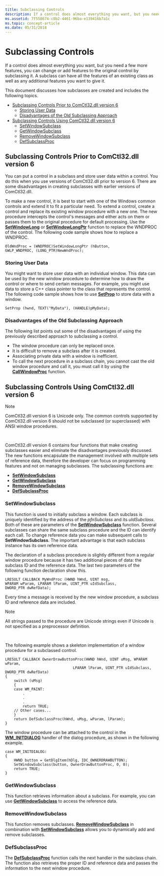 ```yaml
---
title: Subclassing Controls
description: If a control does almost everything you want, but you need a few more features, you can change or add features to the original control by subclassing it.
ms.assetid: 7f558674-c8b2-4461-96ba-e139416b7a1c
ms.topic: concept-article
ms.date: 05/31/2018
---
```


# Subclassing Controls

If a control does almost everything you want, but you need a few more features, you can change or add features to the original control by subclassing it. A subclass can have all the features of an existing class as well as any additional features you want to give it.

This document discusses how subclasses are created and includes the following topics.

-   [Subclassing Controls Prior to ComCtl32.dll version 6](#subclassing-controls-prior-to-comctl32dll-version-6)
    -   [Storing User Data](#storing-user-data)
    -   [Disadvantages of the Old Subclassing Approach](#disadvantages-of-the-old-subclassing-approach)
-   [Subclassing Controls Using ComCtl32.dll version 6](#subclassing-controls-using-comctl32dll-version-6)
    -   [SetWindowSubclass](#setwindowsubclass)
    -   [GetWindowSubclass](#getwindowsubclass)
    -   [RemoveWindowSubclass](#removewindowsubclass)
    -   [DefSubclassProc](#defsubclassproc)

## Subclassing Controls Prior to ComCtl32.dll version 6

You can put a control in a subclass and store user data within a control. You do this when you use versions of ComCtl32.dll prior to version 6. There are some disadvantages in creating subclasses with earlier versions of ComCtl32.dll.

To make a new control, it is best to start with one of the Windows common controls and extend it to fit a particular need. To extend a control, create a control and replace its existing window procedure with a new one. The new procedure intercepts the control's messages and either acts on them or passes them to the original procedure for default processing. Use the [**SetWindowLong**](/windows/desktop/api/winuser/nf-winuser-setwindowlonga) or [**SetWindowLongPtr**](/windows/desktop/api/winuser/nf-winuser-setwindowlongptra) function to replace the WNDPROC of the control. The following code sample shows how to replace a WNDPROC.


```
OldWndProc = (WNDPROC)SetWindowLongPtr (hButton,
GWLP_WNDPROC, (LONG_PTR)NewWndProc);
```



### Storing User Data

You might want to store user data with an individual window. This data can be used by the new window procedure to determine how to draw the control or where to send certain messages. For example, you might use data to store a C++ class pointer to the class that represents the control. The following code sample shows how to use [**SetProp**](/windows/desktop/api/winuser/nf-winuser-setpropa) to store data with a window.


```
SetProp (hwnd, TEXT("MyData"), (HANDLE)pMyData);
```



### Disadvantages of the Old Subclassing Approach

The following list points out some of the disadvantages of using the previously described approach to subclassing a control.

-   The window procedure can only be replaced once.
-   It is difficult to remove a subclass after it is created.
-   Associating private data with a window is inefficient.
-   To call the next procedure in a subclass chain, you cannot cast the old window procedure and call it, you must call it by using the [**CallWindowProc**](/windows/desktop/api/winuser/nf-winuser-callwindowproca) function.

## Subclassing Controls Using ComCtl32.dll version 6

> [!Note]  
> ComCtl32.dll version 6 is Unicode only. The common controls supported by ComCtl32.dll version 6 should not be subclassed (or superclassed) with ANSI window procedures.

 

ComCtl32.dll version 6 contains four functions that make creating subclasses easier and eliminate the disadvantages previously discussed. The new functions encapsulate the management involved with multiple sets of reference data, therefore the developer can focus on programming features and not on managing subclasses. The subclassing functions are:

-   [**SetWindowSubclass**](/windows/desktop/api/commctrl/nf-commctrl-setwindowsubclass)
-   [**GetWindowSubclass**](/windows/desktop/api/commctrl/nf-commctrl-getwindowsubclass)
-   [**RemoveWindowSubclass**](/windows/desktop/api/commctrl/nf-commctrl-removewindowsubclass)
-   [**DefSubclassProc**](/windows/desktop/api/commctrl/nf-commctrl-defsubclassproc)

### SetWindowSubclass

This function is used to initially subclass a window. Each subclass is uniquely identified by the address of the *pfnSubclass* and its *uIdSubclass*. Both of these are parameters of the [**SetWindowSubclass**](/windows/desktop/api/commctrl/nf-commctrl-setwindowsubclass) function. Several subclasses can share the same subclass procedure and the ID can identify each call. To change reference data you can make subsequent calls to **SetWindowSubclass**. The important advantage is that each subclass instance has its own reference data.

The declaration of a subclass procedure is slightly different from a regular window procedure because it has two additional pieces of data: the subclass ID and the reference data. The last two parameters of the following function declaration show this.


```
LRESULT CALLBACK MyWndProc (HWND hWnd, UINT msg,
WPARAM wParam, LPARAM lParam, UINT_PTR uIdSubclass,
DWORD_PTR dwRefData);
```



Every time a message is received by the new window procedure, a subclass ID and reference data are included.

> [!Note]  
> All strings passed to the procedure are Unicode strings even if Unicode is not specified as a preprocessor definition.

 

The following example shows a skeleton implementation of a window procedure for a subclassed control.


```
LRESULT CALLBACK OwnerDrawButtonProc(HWND hWnd, UINT uMsg, WPARAM wParam,
                               LPARAM lParam, UINT_PTR uIdSubclass, DWORD_PTR dwRefData)
{
    switch (uMsg)
    {
    case WM_PAINT:
        .
        .
        .
        return TRUE;
    // Other cases...
    } 
    return DefSubclassProc(hWnd, uMsg, wParam, lParam);
}
```



The window procedure can be attached to the control in the [**WM\_INITDIALOG**](/windows/desktop/dlgbox/wm-initdialog) handler of the dialog procedure, as shown in the following example.


```
case WM_INITDIALOG:
{
    HWND button = GetDlgItem(hDlg, IDC_OWNERDRAWBUTTON);
    SetWindowSubclass(button, OwnerDrawButtonProc, 0, 0);
    return TRUE;
}
```



### GetWindowSubclass

This function retrieves information about a subclass. For example, you can use [**GetWindowSubclass**](/windows/desktop/api/commctrl/nf-commctrl-getwindowsubclass) to access the reference data.

### RemoveWindowSubclass

This function removes subclasses. [**RemoveWindowSubclass**](/windows/desktop/api/commctrl/nf-commctrl-removewindowsubclass) in combination with [**SetWindowSubclass**](/windows/desktop/api/commctrl/nf-commctrl-setwindowsubclass) allows you to dynamically add and remove subclasses.

### DefSubclassProc

The [**DefSubclassProc**](/windows/desktop/api/commctrl/nf-commctrl-defsubclassproc) function calls the next handler in the subclass chain. The function also retrieves the proper ID and reference data and passes the information to the next window procedure.

 

 
